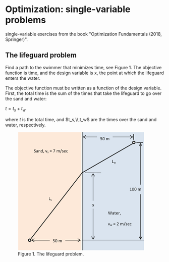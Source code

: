 # Optimization: single-variable problems

single-variable exercises from the book "Optimization Fundamentals (2018, Springer)".

## The lifeguard problem

Find a path to the swimmer that minimizes time, see Figure 1. The objective function is time, and the
design variable is x, the point at which the lifeguard enters the water.

The objective function must be written as a function of the design variable. First, the total time is the sum of
the times that take the lifeguard to go over the sand and water:

$t = t_s + t_w$

where $t$ is the total time, and $t_s,\\,t_w$ are the times over the sand and water, respectively.

<figure>
    <img src="images/1.lifeguard.png" alt="The lifeguard problem" width="400" height="auto"/>
    <figcaption>Figure 1. The lifeguard problem.</figcaption>
</figure>
